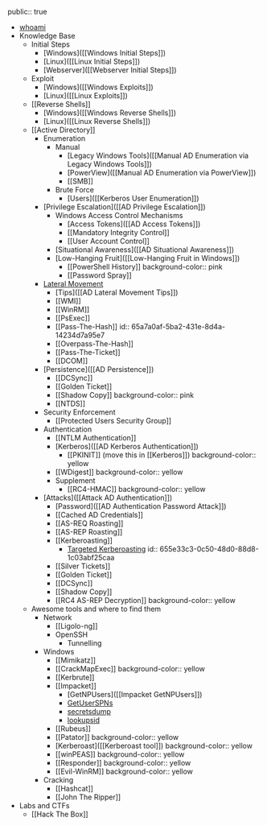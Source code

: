 public:: true

- [whoami](https://gianlu.ca)
- Knowledge Base
	- Initial Steps
		- [Windows]([[Windows Initial Steps]])
		- [Linux]([[Linux Initial Steps]])
		- [Webserver]([[Webserver Initial Steps]])
	- Exploit
		- [Windows]([[Windows Exploits]])
		- [Linux]([[Linux Exploits]])
	- [[Reverse Shells]]
		- [Windows]([[Windows Reverse Shells]])
		- [Linux]([[Linux Reverse Shells]])
	- [[Active Directory]]
		- Enumeration
			- Manual
				- [Legacy Windows Tools]([[Manual AD Enumeration via Legacy Windows Tools]])
				- [PowerView]([[Manual AD Enumeration via PowerView]])
				- [[SMB]]
			- Brute Force
				- [Users]([[Kerberos User Enumeration]])
		- [Privilege Escalation]([[AD Privilege Escalation]])
			- Windows Access Control Mechanisms
				- [Access Tokens]([[AD Access Tokens]])
				- [[Mandatory Integrity Control]]
				- [[User Account Control]]
			- [Situational Awareness]([[AD Situational Awareness]])
			- [Low-Hanging Fruit]([[Low-Hanging Fruit in Windows]])
				- [[PowerShell History]]
				  background-color:: pink
				- [[Password Spray]]
		- [Lateral Movement](https://attack.mitre.org/tactics/TA0008/)
			- [Tips]([[AD Lateral Movement Tips]])
			- [[WMI]]
			- [[WinRM]]
			- [[PsExec]]
			- [[Pass-The-Hash]]
			  id:: 65a7a0af-5ba2-431e-8d4a-14234d7a95e7
			- [[Overpass-The-Hash]]
			- [[Pass-The-Ticket]]
			- [[DCOM]]
		- [Persistence]([[AD Persistence]])
			- [[DCSync]]
			- [[Golden Ticket]]
			- [[Shadow Copy]]
			  background-color:: pink
			- [[NTDS]]
		- Security Enforcement
			- [[Protected Users Security Group]]
		- Authentication
			- [[NTLM Authentication]]
			- [Kerberos]([[AD Kerberos Authentication]])
				- [[PKINIT]] (move this in [[Kerberos]])
				  background-color:: yellow
			- [[WDigest]]
			  background-color:: yellow
			- Supplement
				- [[RC4-HMAC]]
				  background-color:: yellow
		- [Attacks]([[Attack AD Authentication]])
			- [Password]([[AD Authentication Password Attack]])
			- [[Cached AD Credentials]]
			- [[AS-REQ Roasting]]
			- [[AS-REP Roasting]]
			- [[Kerberoasting]]
				- [Targeted Kerberoasting](logseq://graph/HTB-Notes?block-id=655e327e-5e4b-4260-828e-33941dad976c)
				  id:: 655e33c3-0c50-48d0-88d8-1c03abf25caa
			- [[Silver Tickets]]
			- [[Golden Ticket]]
			- [[DCSync]]
			- [[Shadow Copy]]
			- [[RC4 AS-REP Decryption]]
			  background-color:: yellow
	- Awesome tools and where to find them
		- Network
			- [[Ligolo-ng]]
			- OpenSSH
				- Tunnelling
		- Windows
			- [[Mimikatz]]
			- [[CrackMapExec]]
			  background-color:: yellow
			- [[Kerbrute]]
			- [[Impacket]]
				- [GetNPUsers]([[Impacket GetNPUsers]])
				- [GetUserSPNs]([[Impacket_GetUserSPNs]])
				- [secretsdump]([[Impacket-secretsdump]])
				- [lookupsid]([[Impacket-lookupsid]])
			- [[Rubeus]]
			- [[Patator]]
			  background-color:: yellow
			- [Kerberoast]([[Kerberoast tool]])
			  background-color:: yellow
			- [[winPEAS]]
			  background-color:: yellow
			- [[Responder]]
			  background-color:: yellow
			- [[Evil-WinRM]]
			  background-color:: yellow
		- Cracking
			- [[Hashcat]]
			- [[John The Ripper]]
- Labs and CTFs
	- [[Hack The Box]]